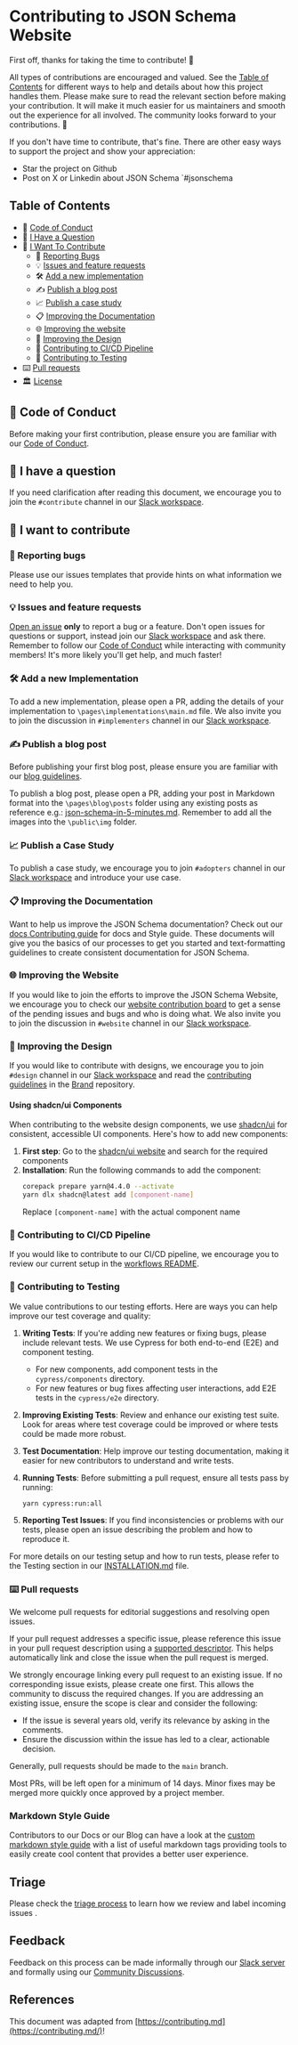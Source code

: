 # Contributing to JSON Schema Website

First off, thanks for taking the time to contribute! 🫶

All types of contributions are encouraged and valued. See the [Table of Contents](#table-of-contents) for different ways to help and details about how this project handles them. Please make sure to read the relevant section before making your contribution. It will make it much easier for us maintainers and smooth out the experience for all involved. The community looks forward to your contributions. 🎉

If you don't have time to contribute, that's fine. There are other easy ways to support the project and show your appreciation:
- Star the project on Github
- Post on X or Linkedin about JSON Schema `#jsonschema

## Table of Contents

- 🌱 [Code of Conduct](#-code-of-conduct)
- 💬 [I Have a Question](#-i-have-a-question)
- 🍻 [I Want To Contribute](#-i-want-to-contribute)
  - 🐞 [Reporting Bugs](#-reporting-bugs)
  - 💡 [Issues and feature requests](#-issues-and-feature-requests)
  - 🛠️ [Add a new implementation](#%EF%B8%8F-add-a-new-implementation)
  - ✍️ [Publish a blog post](#%EF%B8%8F-publish-a-blog-post)
  - 📈 [Publish a case study](#-publish-a-case-study)
  - 📋 [Improving the Documentation](#-improving-the-documentation)
  - 🌐 [Improving the website](#-improving-the-website)
  - 🎨 [Improving the Design](#-improving-the-design)
  - 🚀 [Contributing to CI/CD Pipeline](#-contributing-to-cicd-pipeline)
  - 🧪 [Contributing to Testing](#-contributing-to-testing)
- ⌨️ [Pull requests](#%EF%B8%8F-pull-requests)
- 🏛 [License](#-license)


## 🌱 Code of Conduct

Before making your first contribution, please ensure you are familiar with our [Code of Conduct](https://github.com/json-schema-org/.github/blob/main/CODE_OF_CONDUCT.md).

## 💬 I have a question

If you need clarification after reading this document, we encourage you to join the `#contribute` channel in our [Slack workspace](https://json-schema.org/slack).

## 🍻 I want to contribute

### 🐞 Reporting bugs

Please use our issues templates that provide hints on what information we need to help you.

### 💡 Issues and feature requests

[Open an issue](https://github.com/json-schema-org/website/issues/new) **only** to report a bug or a feature. Don't open issues for questions or support, instead join our [Slack workspace](https://www.json-schema.org/slack) and ask there. Remember to follow our [Code of Conduct](https://github.com/json-schema-org/.github/blob/main/CODE_OF_CONDUCT.md) while interacting with community members! It's more likely you'll get help, and much faster!

### 🛠️ Add a new Implementation

To add a new implementation, please open a PR, adding the details of your implementation to `\pages\implementations\main.md` file. We also invite you to join the discussion in `#implementers` channel in our  [Slack workspace](https://json-schema.org/slack).

### ✍️ Publish a blog post

Before publishing your first blog post, please ensure you are familiar with our [blog guidelines](https://github.com/json-schema-org/community/blob/main/docs/blog-guidelines.md).

To publish a blog post, please open a PR, adding your post in Markdown format into the `\pages\blog\posts` folder using any existing posts as reference e.g.: [json-schema-in-5-minutes.md](https://github.com/json-schema-org/website/blob/main/pages/blog/posts/json-schema-in-5-minutes.md?plain=1). Remember to add all the images into the `\public\img` folder.

### 📈 Publish a Case Study

To publish a case study, we encourage you to join `#adopters` channel in our [Slack workspace](https://json-schema.org/slack) and introduce your use case.

### 📋 Improving the Documentation

Want to help us improve the JSON Schema documentation? Check out our [docs Contributing guide](https://github.com/json-schema-org/website/blob/main/CONTRIBUTING-docs.md) for docs and Style guide. These documents will give you the basics of our processes to get you started and text-formatting guidelines to create consistent documentation for JSON Schema. 

### 🌐 Improving the Website

If you would like to join the efforts to improve the JSON Schema Website, we encourage you to check our [website contribution board](https://github.com/orgs/json-schema-org/projects/11) to get a sense of the pending issues and bugs and who is doing what. We also invite you to join the discussion in `#website` channel in our  [Slack workspace](https://json-schema.org/slack).

### 🎨 Improving the Design

If you would like to contribute with designs, we encourage you to join `#design` channel in our [Slack workspace](https://json-schema.org/slack) and read the [contributing guidelines](https://github.com/json-schema-org/brand/blob/master/CONTRIBUTING.md) in the [Brand](https://github.com/json-schema-org/brand) repository.

#### Using shadcn/ui Components

When contributing to the website design components, we use [shadcn/ui](https://ui.shadcn.com/) for consistent, accessible UI components. Here's how to add new components:

1. **First step**: Go to the [shadcn/ui website](https://ui.shadcn.com/) and search for the required components
2. **Installation**: Run the following commands to add the component:
   ```bash
   corepack prepare yarn@4.4.0 --activate
   yarn dlx shadcn@latest add [component-name]
   ```
   Replace `[component-name]` with the actual component name


### 🚀 Contributing to CI/CD Pipeline

If you would like to contribute to our CI/CD pipeline, we encourage you to review our current setup in the [workflows README](https://github.com/json-schema-org/website/blob/main/.github/workflows/README.md).

### 🧪 Contributing to Testing

We value contributions to our testing efforts. Here are ways you can help improve our test coverage and quality:

1. **Writing Tests**: If you're adding new features or fixing bugs, please include relevant tests. We use Cypress for both end-to-end (E2E) and component testing.

   - For new components, add component tests in the `cypress/components` directory.
   - For new features or bug fixes affecting user interactions, add E2E tests in the `cypress/e2e` directory.

2. **Improving Existing Tests**: Review and enhance our existing test suite. Look for areas where test coverage could be improved or where tests could be made more robust.

3. **Test Documentation**: Help improve our testing documentation, making it easier for new contributors to understand and write tests.

4. **Running Tests**: Before submitting a pull request, ensure all tests pass by running:
   ```
   yarn cypress:run:all
   ```

5. **Reporting Test Issues**: If you find inconsistencies or problems with our tests, please open an issue describing the problem and how to reproduce it.

For more details on our testing setup and how to run tests, please refer to the Testing section in our [INSTALLATION.md](./INSTALLATION.md#testing) file.


### ⌨️ Pull requests

We welcome pull requests for editorial suggestions and resolving open issues.

If your pull request addresses a specific issue, please reference this issue in your pull request description using a [supported descriptor](https://docs.github.com/en/issues/tracking-your-work-with-issues/linking-a-pull-request-to-an-issue#linking-a-pull-request-to-an-issue-using-a-keyword). This helps automatically link and close the issue when the pull request is merged.

We strongly encourage linking every pull request to an existing issue. If no corresponding issue exists, please create one first. This allows the community to discuss the required changes. If you are addressing an existing issue, ensure the scope is clear and consider the following:

- If the issue is several years old, verify its relevance by asking in the comments.
- Ensure the discussion within the issue has led to a clear, actionable decision.

Generally, pull requests should be made to the `main` branch.

Most PRs, will be left open for a minimum of 14 days.  Minor fixes may be merged more quickly once approved by a project member.

### Markdown Style Guide

Contributors to our Docs or our Blog can have a look at the [custom markdown style guide](https://json-schema.org/md-style-guide) with a list of useful markdown tags providing tools to easily create cool content that provides a better user experience.

## Triage

Please check the [triage process](https://github.com/json-schema-org/.github/blob/main/TRIAGE.md) to learn how we review and label incoming issues . 

## Feedback

Feedback on this process can be made informally through our [Slack server](https://json-schema.org/slack) and formally using our [Community Discussions](https://github.com/json-schema-org/community/discussions).

## References 

This document was adapted from [https://contributing.md](https://contributing.md/)!






